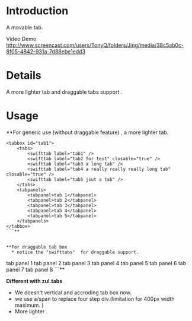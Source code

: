 # Introduction #

A movable tab.

Video Demo http://www.screencast.com/users/TonyQ/folders/Jing/media/38c5ab0c-8f05-4842-931a-7d88ebe1edd3


# Details #

A more lighter tab and draggable tabs support .

# Usage #

**For generic use (without draggable feature) , a more lighter tab.
```
<tabbox id="tab1">
	<tabs>
		<swifttab label="tab1" />
		<swifttab label="tab2 for test" closable="true" />
		<swifttab label="tab3 a long tab" />
		<swifttab label="tab4 a really really really long tab" closable="true" />
		<swifttab label="tab5 jsut a tab" />
	</tabs>
	<tabpanels>
		<tabpanel>tab 1</tabpanel>
		<tabpanel>tab 2</tabpanel>
		<tabpanel>tab 3</tabpanel>
		<tabpanel>tab 4</tabpanel>
		<tabpanel>tab 5</tabpanel>
	</tabpanels>
</tabbox>
```**


**For draggable tab box
  * notice the "swifttabs"  for draggable support.
```
<label value="movable light tab box" />
<tabbox id="tab2">
	<swifttabs movable="true" >
		<swifttab label="tab1" />
		<swifttab label="tab2 for test" />
		<swifttab label="tab3 a long tab" closable="true" />
		<swifttab label="tab4 a really really really long tab" closable="true" />
		<swifttab label="tab5 jsut a tab" />
		<swifttab label="tab6 jsut a tab" />
		<swifttab label="tab7 jsut a tab" />
		<swifttab label="tab8 jsut a tab" />
	</swifttabs>
	<tabpanels>
		<mtabpanel>tab panel 1</mtabpanel>
		<mtabpanel>tab panel 2</mtabpanel>
		<mtabpanel>tab panel 3</mtabpanel>
		<mtabpanel>tab panel 4</mtabpanel>
		<mtabpanel>tab panel 5</mtabpanel>
		<mtabpanel>tab panel 6</mtabpanel>
		<mtabpanel>tab panel 7</mtabpanel>
		<mtabpanel>tab panel 8</mtabpanel>
	</tabpanels>
</tabbox>
```**


**Different with zul.tabs**

  * We doesn't vertical and accroding tab box now.
  * we use a/span to replace four step div.(limitation for 400px width maximum. )
  * More lighter .


